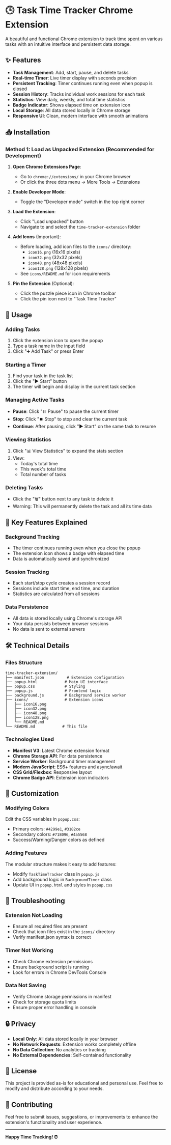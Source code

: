 # 🕒 Task Time Tracker Chrome Extension

A beautiful and functional Chrome extension to track time spent on various tasks with an intuitive interface and persistent data storage.

## ✨ Features

- **Task Management**: Add, start, pause, and delete tasks
- **Real-time Timer**: Live timer display with seconds precision
- **Persistent Tracking**: Timer continues running even when popup is closed
- **Session History**: Tracks individual work sessions for each task
- **Statistics**: View daily, weekly, and total time statistics
- **Badge Indicator**: Shows elapsed time on extension icon
- **Local Storage**: All data stored locally in Chrome storage
- **Responsive UI**: Clean, modern interface with smooth animations

## 📥 Installation

### Method 1: Load as Unpacked Extension (Recommended for Development)

1. **Open Chrome Extensions Page**:
   - Go to `chrome://extensions/` in your Chrome browser
   - Or click the three dots menu → More Tools → Extensions

2. **Enable Developer Mode**:
   - Toggle the "Developer mode" switch in the top right corner

3. **Load the Extension**:
   - Click "Load unpacked" button
   - Navigate to and select the `time-tracker-extension` folder

4. **Add Icons** (Important):
   - Before loading, add icon files to the `icons/` directory:
     - `icon16.png` (16x16 pixels)
     - `icon32.png` (32x32 pixels) 
     - `icon48.png` (48x48 pixels)
     - `icon128.png` (128x128 pixels)
   - See `icons/README.md` for icon requirements

5. **Pin the Extension** (Optional):
   - Click the puzzle piece icon in Chrome toolbar
   - Click the pin icon next to "Task Time Tracker"

## 🚀 Usage

### Adding Tasks
1. Click the extension icon to open the popup
2. Type a task name in the input field
3. Click "➕ Add Task" or press Enter

### Starting a Timer
1. Find your task in the task list
2. Click the "▶️ Start" button
3. The timer will begin and display in the current task section

### Managing Active Tasks
- **Pause**: Click "⏸️ Pause" to pause the current timer
- **Stop**: Click "⏹️ Stop" to stop and clear the current task
- **Continue**: After pausing, click "▶️ Start" on the same task to resume

### Viewing Statistics
1. Click "📊 View Statistics" to expand the stats section
2. View:
   - Today's total time
   - This week's total time
   - Total number of tasks

### Deleting Tasks
- Click the "🗑️" button next to any task to delete it
- Warning: This will permanently delete the task and all its time data

## 🎯 Key Features Explained

### Background Tracking
- The timer continues running even when you close the popup
- The extension icon shows a badge with elapsed time
- Data is automatically saved and synchronized

### Session Tracking
- Each start/stop cycle creates a session record
- Sessions include start time, end time, and duration
- Statistics are calculated from all sessions

### Data Persistence
- All data is stored locally using Chrome's storage API
- Your data persists between browser sessions
- No data is sent to external servers

## 🛠️ Technical Details

### Files Structure
```
time-tracker-extension/
├── manifest.json          # Extension configuration
├── popup.html            # Main UI interface
├── popup.css             # Styling
├── popup.js              # Frontend logic
├── background.js         # Background service worker
├── icons/                # Extension icons
│   ├── icon16.png
│   ├── icon32.png
│   ├── icon48.png
│   ├── icon128.png
│   └── README.md
└── README.md            # This file
```

### Technologies Used
- **Manifest V3**: Latest Chrome extension format
- **Chrome Storage API**: For data persistence
- **Service Worker**: Background timer management
- **Modern JavaScript**: ES6+ features and async/await
- **CSS Grid/Flexbox**: Responsive layout
- **Chrome Badge API**: Extension icon indicators

## 🎨 Customization

### Modifying Colors
Edit the CSS variables in `popup.css`:
- Primary colors: `#4299e1`, `#3182ce`
- Secondary colors: `#718096`, `#4a5568`
- Success/Warning/Danger colors as defined

### Adding Features
The modular structure makes it easy to add features:
- Modify `TaskTimeTracker` class in `popup.js`
- Add background logic in `BackgroundTimer` class
- Update UI in `popup.html` and styles in `popup.css`

## 🐛 Troubleshooting

### Extension Not Loading
- Ensure all required files are present
- Check that icon files exist in the `icons/` directory
- Verify manifest.json syntax is correct

### Timer Not Working
- Check Chrome extension permissions
- Ensure background script is running
- Look for errors in Chrome DevTools Console

### Data Not Saving
- Verify Chrome storage permissions in manifest
- Check for storage quota limits
- Ensure proper error handling in console

## 🔒 Privacy

- **Local Only**: All data stored locally in your browser
- **No Network Requests**: Extension works completely offline
- **No Data Collection**: No analytics or tracking
- **No External Dependencies**: Self-contained functionality

## 📝 License

This project is provided as-is for educational and personal use. Feel free to modify and distribute according to your needs.

## 🤝 Contributing

Feel free to submit issues, suggestions, or improvements to enhance the extension's functionality and user experience.

---

**Happy Time Tracking! ⏰** 